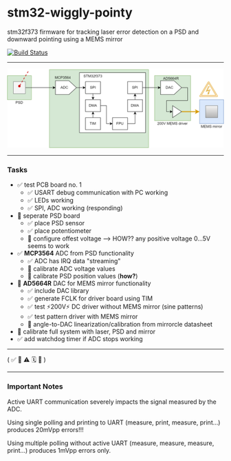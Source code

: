 # stm32-wiggly-pointy
stm32f373 firmware for tracking laser error detection on a PSD and downward pointing using a MEMS mirror

[![Build Status](https://jenkins.kaon.ch/buildStatus/icon?job=QSIT_MEMS_Firmware)](https://jenkins.kaon.ch/job/QSIT_MEMS_Firmware/)

---

![img/QSIT_MEMS_driver_loop.drawio.png](img/QSIT_MEMS_driver_loop.drawio.png)

---

### Tasks

- ✅ test PCB board no. 1
	+ ✅ USART debug communication with PC working
	+ ✅ LEDs working
	+ ✅ SPI, ADC working (responding)
- 🔄 seperate PSD board
	+ ✅ place PSD sensor 
	+ ✅ place potentiometer
	+ 🔄 configure offest voltage --> HOW?? any positive voltage 0...5V seems to work
- ✅ **MCP3564** ADC from PSD functionality
	+ ✅ ADC has IRQ data "streaming"
	+ 🔄 calibrate ADC voltage values
	+ 🔄 calibrate PSD position values (**how?**)
- 🔄 **AD5664R** DAC for MEMS mirror functionality
	+ ✅ include DAC library
	+ ✅ generate FCLK for driver board using TIM
	+ ✅ test ⚡️200V⚡️ DC driver without MEMS mirror (sine patterns)
	+ ✅ test pattern driver with MEMS mirror
	+ 🔘 angle-to-DAC linearization/calibration from mirrorcle datasheet
- 🔄 calibrate full system with laser, PSD and mirror
- ✅ add watchdog timer if ADC stops working

---

( ✅ 🔄 ⚠️ 🗓 🔘 )

--- 

### Important Notes

Active UART communication severely impacts the signal measured by the ADC.

Using single polling and printing to UART (measure, print, measure, print...) produces 20mVpp errors!!!

Using multiple polling without active UART (measure, measure, measure, print...) produces 1mVpp errors only.





